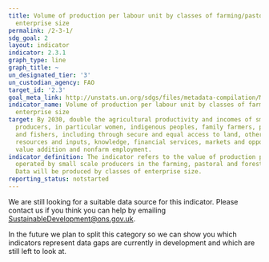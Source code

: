 ```yaml
---
title: Volume of production per labour unit by classes of farming/pastoral/forestry
  enterprise size
permalink: /2-3-1/
sdg_goal: 2
layout: indicator
indicator: 2.3.1
graph_type: line
graph_title: ~
un_designated_tier: '3'
un_custodian_agency: FAO
target_id: '2.3'
goal_meta_link: http://unstats.un.org/sdgs/files/metadata-compilation/Metadata-Goal-2.pdf
indicator_name: Volume of production per labour unit by classes of farming/pastoral/forestry
  enterprise size
target: By 2030, double the agricultural productivity and incomes of small-scale food
  producers, in particular women, indigenous peoples, family farmers, pastoralists
  and fishers, including through secure and equal access to land, other productive
  resources and inputs, knowledge, financial services, markets and opportunities for
  value addition and nonfarm employment.
indicator_definition: The indicator refers to the value of production per labour unit
  operated by small scale producers in the farming, pastoral and forestry sectors.
  Data will be produced by classes of enterprise size.
reporting_status: notstarted
---
```


We are still looking for a suitable data source for this indicator. Please contact us if you think you can help by emailing <a href="mailto:SustainableDevelopment@ons.gov.uk">SustainableDevelopment@ons.gov.uk</a>.

In the future we plan to split this category so we can show you which indicators represent data gaps are currently in development and which are still left to look at.
